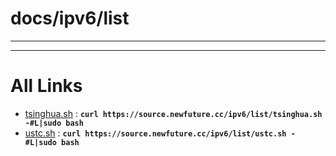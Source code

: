 
# docs/ipv6/list
---



---

# All Links

* [tsinghua.sh](tsinghua.sh) : **`curl https://source.newfuture.cc/ipv6/list/tsinghua.sh -#L|sudo bash`** 
* [ustc.sh](ustc.sh) : **`curl https://source.newfuture.cc/ipv6/list/ustc.sh -#L|sudo bash`** 
